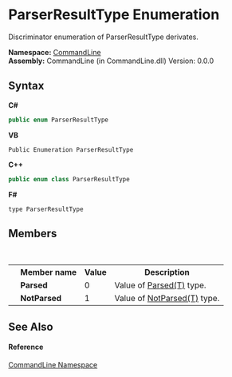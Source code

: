 # ParserResultType Enumeration
 

Discriminator enumeration of ParserResultType derivates.

**Namespace:**&nbsp;<a href="N_CommandLine">CommandLine</a><br />**Assembly:**&nbsp;CommandLine (in CommandLine.dll) Version: 0.0.0

## Syntax

**C#**<br />
``` C#
public enum ParserResultType
```

**VB**<br />
``` VB
Public Enumeration ParserResultType
```

**C++**<br />
``` C++
public enum class ParserResultType
```

**F#**<br />
``` F#
type ParserResultType
```


## Members
&nbsp;<table><tr><th></th><th>Member name</th><th>Value</th><th>Description</th></tr><tr><td /><td target="F:CommandLine.ParserResultType.Parsed">**Parsed**</td><td>0</td><td>Value of <a href="T_CommandLine_Parsed_1">Parsed(T)</a> type.</td></tr><tr><td /><td target="F:CommandLine.ParserResultType.NotParsed">**NotParsed**</td><td>1</td><td>Value of <a href="T_CommandLine_NotParsed_1">NotParsed(T)</a> type.</td></tr></table>

## See Also


#### Reference
<a href="N_CommandLine">CommandLine Namespace</a><br />
